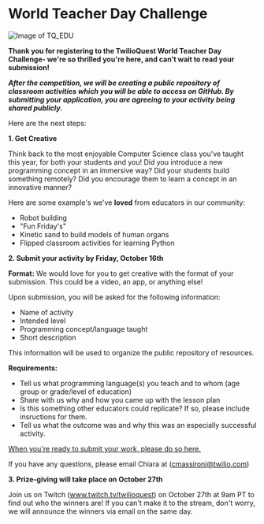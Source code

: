 # World Teacher Day Challenge
![Image of TQ_EDU](https://ci5.googleusercontent.com/proxy/d7l0lC3L9-qpResY1Wv6lvnywAc3eGuwwfUHpeGskrmEwNDJ_4UAOONEraKKJ4H4l3cxB6bQ2iJeSly6JV8nvdMhZxm8D15Ia8Cg58toXoOOSSU4WssWeKKOcf90NOcZprxozLAVIvhshcaqNh2mlGiL2WHslHFihsTlLZb0yDHInE1CHw=s0-d-e1-ft#http://cdn.mcauto-images-production.sendgrid.net/96d601d25ab47350/a540c241-b7af-419d-a776-72a5f2a3faae/600x200.png)


**Thank you for registering to the TwilioQuest World Teacher Day Challenge- we're so thrilled you're here, and can't wait to read your submission!**


***After the competition, we will be creating a public repository of classroom activities which you will be able to access on GitHub. By submitting your application, you are agreeing to your activity being shared publicly.*** 

Here are the next steps: 


**1. Get Creative**

Think back to the most enjoyable Computer Science class you've taught this year, for both your students and you! Did you introduce a new programming concept in an immersive way? Did your students build something remotely? Did you encourage them to learn a concept in an innovative manner?

Here are some example's we've **loved** from educators in our community: 
* Robot building 
* "Fun Friday's" 
* Kinetic sand to build models of human organs
* Flipped classroom activities for learning Python


**2. Submit your activity by Friday, October 16th**

**Format:** We would love for you to get creative with the format of your submission. This could be a video, an app, or anything else! 

Upon submission, you will be asked for the following information:
* Name of activity
* Intended level 
* Programming concept/language taught
* Short description

This information will be used to organize the public repository of resources.

**Requirements:**
* Tell us what programming language(s) you teach and to whom (age group or grade/level of education)
* Share with us why and how you came up with the lesson plan
* Is this something other educators could replicate? If so, please include insructions for them. 
* Tell us what the outcome was and why this was an especially successful activity.

[When you're ready to submit your work, please do so here.](https://twiliostartups.typeform.com/to/wJe7bC) 

If you have any questions, please email Chiara at (cmassironi@twilio.com) 

**3. Prize-giving will take place on October 27th**

Join us on Twitch (www.twitch.tv/twilioquest) on October 27th at 9am PT to find out who the winners are! If you can't make it to the stream, don't worry, we will announce the winners via email on the same day. 

